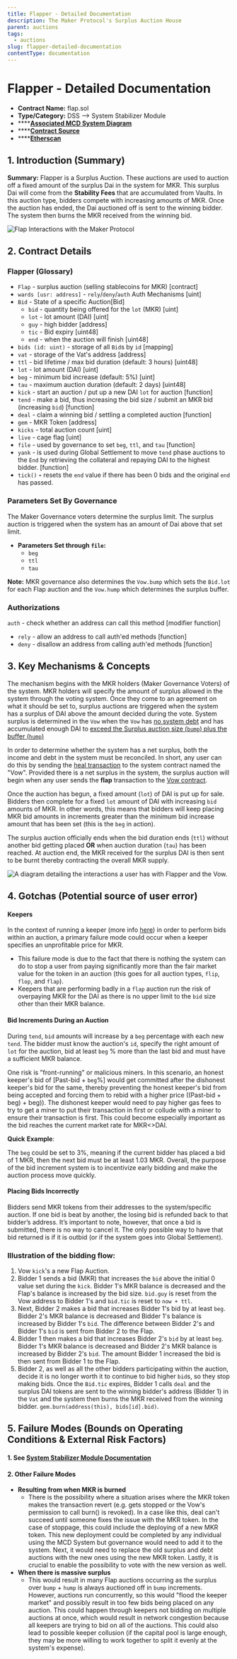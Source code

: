 ```yaml
---
title: Flapper - Detailed Documentation
description: The Maker Protocol's Surplus Auction House
parent: auctions
tags:
  - auctions
slug: flapper-detailed-documentation
contentType: documentation
---
```


# Flapper - Detailed Documentation

- **Contract Name:** flap.sol
- **Type/Category:** DSS —&gt; System Stabilizer Module
- \*\*\*\*[**Associated MCD System Diagram**](https://github.com/makerdao/dss/wiki)
- \*\*\*\*[**Contract Source**](https://github.com/makerdao/dss/blob/master/src/flap.sol)
- \*\*\*\*[**Etherscan**](https://etherscan.io/address/0xc4269cc7acdedc3794b221aa4d9205f564e27f0d#code)

## 1. Introduction \(Summary\)

**Summary:** Flapper is a Surplus Auction. These auctions are used to auction off a fixed amount of the surplus Dai in the system for MKR. This surplus Dai will come from the **Stability Fees** that are accumulated from Vaults. In this auction type, bidders compete with increasing amounts of MKR. Once the auction has ended, the Dai auctioned off is sent to the winning bidder. The system then burns the MKR received from the winning bid.

![Flap Interactions with the Maker Protocol](../../.gitbook/assets/screen-shot-2019-11-17-at-2.14.34-pm.png)

## 2. Contract Details

### Flapper \(Glossary\)

- `Flap` - surplus auction \(selling stablecoins for MKR\) \[contract\]
- `wards [usr: address]` - `rely`/`deny`/`auth` Auth Mechanisms \[uint\]
- `Bid` - State of a specific Auction\[Bid\]
  - `bid` - quantity being offered for the `lot` \(MKR\) \[uint\]
  - `lot` - lot amount \(DAI\) \[uint\]
  - `guy` - high bidder \[address\]
  - `tic` - Bid expiry \[uint48\]
  - `end` - when the auction will finish \[uint48\]
- `bids (id: uint)` - storage of all `Bid`s by `id` \[mapping\]
- `vat` - storage of the Vat's address \[address\]
- `ttl` - bid lifetime / max bid duration \(default: 3 hours\) \[uint48\]
- `lot` - lot amount \(DAI\) \[uint\]
- `beg` - minimum bid increase \(default: 5%\) \[uint\]
- `tau` - maximum auction duration \(default: 2 days\) \[uint48\]
- `kick` - start an auction / put up a new DAI `lot` for auction \[function\]
- `tend` - make a bid, thus increasing the bid size / submit an MKR bid \(increasing `bid`\) \[function\]
- `deal` - claim a winning bid / settling a completed auction \[function\]
- `gem` - MKR Token \[address\]
- `kicks` - total auction count \[uint\]
- `live` - cage flag \[uint\]
- `file` - used by governance to set `beg`, `ttl`, and `tau` \[function\]
- `yank` - is used during Global Settlement to move `tend` phase auctions to the `End` by retrieving the collateral and repaying DAI to the highest bidder. \[function\]
- `tick()` **-** resets the `end` value if there has been 0 bids and the original `end` has passed.

### **Parameters Set By Governance**

The Maker Governance voters determine the surplus limit. The surplus auction is triggered when the system has an amount of Dai above that set limit.

- **Parameters Set through `file`:**
  - `beg`
  - `ttl`
  - `tau`

**Note:** MKR governance also determines the `Vow.bump` which sets the `Bid.lot` for each Flap auction and the `Vow.hump` which determines the surplus buffer.

### Authorizations

`auth` - check whether an address can call this method \[modifier function\]

- `rely` - allow an address to call auth'ed methods \[function\]
- `deny` - disallow an address from calling auth'ed methods \[function\]

## 3. Key Mechanisms & Concepts

The mechanism begins with the MKR holders \(Maker Governance Voters\) of the system. MKR holders will specify the amount of surplus allowed in the system through the voting system. Once they come to an agreement on what it should be set to, surplus auctions are triggered when the system has a surplus of DAI above the amount decided during the vote. System surplus is determined in the `Vow` when the `Vow` has [no system debt](https://github.com/makerdao/dss/blob/master/src/vow.sol#L128) and has accumulated enough DAI to [exceed the Surplus auction size \(`bump`\) plus the buffer \(`hump`\)](https://github.com/makerdao/dss/blob/master/src/vow.sol#L127)

In order to determine whether the system has a net surplus, both the income and debt in the system must be reconciled. In short, any user can do this by sending the [heal transaction](https://docs.makerdao.com/smart-contract-modules/system-stabilizer-module/vow-detailed-documentation#liquidations-manager) to the system contract named the "Vow". Provided there is a net surplus in the system, the surplus auction will begin when any user sends the **flap** transaction to the [Vow contract](https://docs.makerdao.com/smart-contract-modules/system-stabilizer-module/vow-detailed-documentation).

Once the auction has begun, a fixed amount \(`lot`\) of DAI is put up for sale. Bidders then complete for a fixed `lot` amount of DAI with increasing `bid` amounts of MKR. In other words, this means that bidders will keep placing MKR bid amounts in increments greater than the minimum bid increase amount that has been set \(this is the `beg` in action\).

The surplus auction officially ends when the bid duration ends \(`ttl`\) without another bid getting placed **OR** when auction duration \(`tau`\) has been reached. At auction end, the MKR received for the surplus DAI is then sent to be burnt thereby contracting the overall MKR supply.

![A diagram detailing the interactions a user has with Flapper and the Vow.](../../.gitbook/assets/flap_auction_interaction_.png)

## 4. Gotchas \(Potential source of user error\)

#### **Keepers**

In the context of running a keeper \(more info [here](https://github.com/makerdao/developerguides/tree/master/keepers)\) in order to perform bids within an auction, a primary failure mode could occur when a keeper specifies an unprofitable price for MKR.

- This failure mode is due to the fact that there is nothing the system can do to stop a user from paying significantly more than the fair market value for the token in an auction \(this goes for all auction types, `flip`, `flop`, and `flap`\).
- Keepers that are performing badly in a `flap` auction run the risk of overpaying MKR for the DAI as there is no upper limit to the `bid` size other than their MKR balance.

#### **Bid Increments During an Auction**

During `tend`, `bid` amounts will increase by a `beg` percentage with each new `tend`. The bidder must know the auction's `id`, specify the right amount of `lot` for the auction, bid at least `beg` % more than the last bid and must have a sufficient MKR balance.

One risk is "front-running" or malicious miners. In this scenario, an honest keeper's bid of \[Past-bid + `beg`%\] would get committed after the dishonest keeper's bid for the same, thereby preventing the honest keeper's bid from being accepted and forcing them to rebid with a higher price \(\(Past-bid + beg\) + beg\)\). The dishonest keeper would need to pay higher gas fees to try to get a miner to put their transaction in first or collude with a miner to ensure their transaction is first. This could become especially important as the bid reaches the current market rate for MKR&lt;&gt;DAI.

**Quick** **Example**:

The `beg` could be set to 3%, meaning if the current bidder has placed a bid of 1 MKR, then the next bid must be at least 1.03 MKR. Overall, the purpose of the bid increment system is to incentivize early bidding and make the auction process move quickly.

#### Placing Bids Incorrectly

Bidders send MKR tokens from their addresses to the system/specific auction. If one bid is beat by another, the losing bid is refunded back to that bidder’s address. It’s important to note, however, that once a bid is submitted, there is no way to cancel it. The only possible way to have that bid returned is if it is outbid \(or if the system goes into Global Settlement\).

### **Illustration of the bidding flow:**

1. Vow `kick`'s a new Flap Auction.
2. Bidder 1 sends a bid \(MKR\) that increases the `bid` above the initial 0 value set during the `kick`. Bidder 1's MKR balance is decreased and the Flap's balance is increased by the bid size. `bid.guy` is reset from the Vow address to Bidder 1's and `bid.tic` is reset to `now + ttl`.
3. Next, Bidder 2 makes a bid that increases Bidder 1's bid by at least `beg`. Bidder 2's MKR balance is decreased and Bidder 1's balance is increased by Bidder 1's `bid`. The difference between Bidder 2's and Bidder 1's `bid` is sent from Bidder 2 to the Flap.
4. Bidder 1 then makes a bid that increases Bidder 2's `bid` by at least `beg`. Bidder 1's MKR balance is decreased and Bidder 2's MKR balance is increased by Bidder 2's `bid`. The amount Bidder 1 increased the bid is then sent from Bidder 1 to the Flap.
5. Bidder 2, as well as all the other bidders participating within the auction, decide it is no longer worth it to continue to bid higher `bid`s, so they stop making bids. Once the `Bid.tic` expires, Bidder 1 calls `deal` and the surplus DAI tokens are sent to the winning bidder's address \(Bidder 1\) in the `Vat` and the system then burns the MKR received from the winning bidder. `gem.burn(address(this), bids[id].bid)`.

## 5. Failure Modes \(Bounds on Operating Conditions & External Risk Factors\)

#### 1. See [System Stabilizer Module Documentation](https://docs.makerdao.com/smart-contract-modules/system-stabilizer-module)

#### 2. Other Failure Modes

- **Resulting from when MKR is burned**
  - There is the possibility where a situation arises where the MKR token makes the transaction revert \(e.g. gets stopped or the Vow's permission to call burn\(\) is revoked\). In a case like this, deal can't succeed until someone fixes the issue with the MKR token. In the case of stoppage, this could include the deploying of a new MKR token. This new deployment could be completed by any individual using the MCD System but governance would need to add it to the system. Next, it would need to replace the old surplus and debt auctions with the new ones using the new MKR token. Lastly, it is crucial to enable the possibility to vote with the new version as well.
- **When there is massive surplus**
  - This would result in many Flap auctions occurring as the surplus over `bump` + `hump` is always auctioned off in `bump` increments. However, auctions run concurrently, so this would "flood the keeper market" and possibly result in too few bids being placed on any auction. This could happen through keepers not bidding on multiple auctions at once, which would result in network congestion because all keepers are trying to bid on all of the auctions. This could also lead to possible keeper collusion \(if the capital pool is large enough, they may be more willing to work together to split it evenly at the system's expense\).
